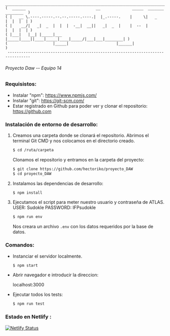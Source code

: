 ```
 ________________________________________________________________________________ 
(  ______                               __              _____  _______ ________  )
( |   __ \.----.-----.--.--.-----.----.|  |_.-----.    |     \|   _   |  |  |  | )
( |    __/|   _|  _  |  |  |  -__|  __||   _|  _  |    |  --  |       |  |  |  | )
( |___|   |__| |_____|___  |_____|____||____|_____|____|_____/|___|___|________| )
(                    |_____|                     |______|                        )
 -------------------------------------------------------------------------------- 
```

###### Proyecto Daw -- Equipo 14

### Requisistos:

- Instalar "npm": https://www.npmjs.com/
- Instalar "git": https://git-scm.com/
- Estar registrado en Github para poder ver y clonar el repositorio: https://github.com

### Instalación de entorno de desarrollo:

1. Creamos una carpeta donde se clonará el repositorio. Abrimos el terminal Git CMD y nos colocamos en el directorio creado. 
   
   ```sh
   $ cd /ruta/carpeta
   ```

   Clonamos el repositorio y entramos en la carpeta del proyecto:
   
   ```sh
   $ git clone https://github.com/hectoriko/proyecto_DAW
   $ cd proyecto_DAW
   ```
   
2. Instalamos las dependencias de desarrollo:
   
   ```sh
   $ npm install
   ```
   
3. Ejecutamos el script para meter nuestro usuario y contraseña de ATLAS. USER: Sudokle PASSWORD: IFPsudokle
   
   ```sh
   $ npm run env
   ```
   
   Nos creara un archivo `.env` con los datos requeridos por la base de datos.

### Comandos:

- Instanciar el servidor localmente.

   ```sh
   $ npm start
   ```

- Abrir navegador e introducir la direccion:

   localhost:3000

- Ejecutar todos los tests:

   ```sh
   $ npm run test
   ```

### Estado en Netlify :
[![Netlify Status](https://api.netlify.com/api/v1/badges/785aa242-4211-4117-b9d2-a7a902686fc8/deploy-status)](https://app.netlify.com/sites/sudokle/deploys)